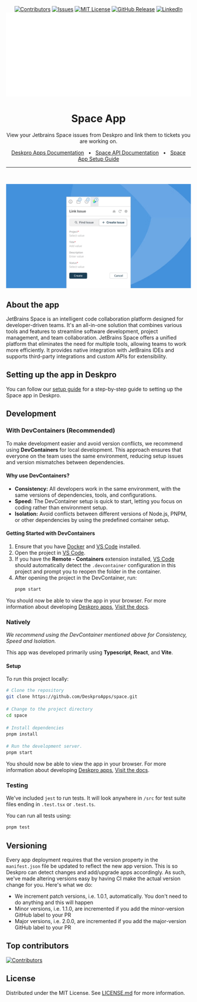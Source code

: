 <div align="center">
  <a target="_blank" href=""><img src="https://img.shields.io/github/contributors/deskproapps/space.svg?style=for-the-badge" alt="Contributors" /></a>
  <a target="_blank" href="https://github.com/deskproapps/space/issues"><img src="https://img.shields.io/github/issues/deskproapps/space.svg?style=for-the-badge" alt="Issues" /></a>
  <a target="_blank" href="https://github.com/deskproapps/space/blob/master/LICENSE.md"><img src="https://img.shields.io/github/license/deskproapps/space.svg?style=for-the-badge" alt="MIT License" /></a>
  <a target="_blank" href="https://github.com/deskproapps/space/releases"><img src="https://img.shields.io/github/v/release/deskproapps/space?style=for-the-badge" alt="GitHub Release" /></a>
  <a target="_blank" href="https://www.linkedin.com/company/deskpro"><img src="https://img.shields.io/badge/-LinkedIn-black.svg?style=for-the-badge&logo=linkedin&colorB=555" alt="LinkedIn" /></a>

  <img src="readme.svg">
</div>

<div align="center">
  <h1>Space App</h1>
  <p>View your Jetbrains Space issues from Deskpro and link them to tickets you are working on.</p>
  <a href="https://support.deskpro.com/ga/guides/developers/anatomy-of-an-app" target="_blank">Deskpro Apps Documentation</a>
  <span>&nbsp;&nbsp;•&nbsp;&nbsp;</span>
  <a href="https://www.jetbrains.com/help/space/http-api-reference.html" target="_blank">Space API Documentation</a>
  <span>&nbsp;&nbsp;•&nbsp;&nbsp;</span>
  <a href="./SETUP.md" target="_blank">Space App Setup Guide</a>
  <br />
  <hr />
  <br />
</div>


<p align="center">
  <img src="./docs/readme/app-screenshot.png" alt="Screenshot of the Space App" style="max-width:100%; height:auto;" />
</p>


## **About the app**
JetBrains Space is an intelligent code collaboration platform designed for developer-driven teams. It's an all-in-one solution that combines various tools and features to streamline software development, project management, and team collaboration.
JetBrains Space offers a unified platform that eliminates the need for multiple tools, allowing teams to work more efficiently. It provides native integration with JetBrains IDEs and supports third-party integrations and custom APIs for extensibility.

## **Setting up the app in Deskpro**
You can follow our [setup guide](./SETUP.md) for a step-by-step guide to setting up the Space app in Deskpro.

## Development

### With DevContainers (Recommended)
To make development easier and avoid version conflicts, we recommend using **DevContainers** for local development. This approach ensures that everyone on the team uses the same environment, reducing setup issues and version mismatches between dependencies.

#### Why use DevContainers?
- **Consistency:** All developers work in the same environment, with the same versions of dependencies, tools, and configurations.
- **Speed:** The DevContainer setup is quick to start, letting you focus on coding rather than environment setup.
- **Isolation:** Avoid conflicts between different versions of Node.js, PNPM, or other dependencies by using the predefined container setup.

#### Getting Started with DevContainers
1. Ensure that you have [Docker](https://www.docker.com/get-started) and [VS Code](https://code.visualstudio.com/) installed.
2. Open the project in [VS Code](https://code.visualstudio.com/).
3. If you have the **Remote - Containers** extension installed, [VS Code](https://code.visualstudio.com/) should automatically detect the `.devcontainer` configuration in this project and prompt you to reopen the folder in the container.
4. After opening the project in the DevContainer, run:
   ```bash
   pnpm start
   ```

You should now be able to view the app in your browser. For more information about developing [Deskpro apps](https://www.deskpro.com/apps), [Visit the docs](https://support.deskpro.com/ga/guides/developers/anatomy-of-an-app).

### Natively
_We recommend using the DevContainer mentioned above for Consistency, Speed and Isolation._

This app was developed primarily using **Typescript**, **React**, and **Vite**.

#### Setup
To run this project locally:

 ```bash
# Clone the repository
git clone https://github.com/DeskproApps/space.git

# Change to the project directory
cd space

# Install dependencies
pnpm install

# Run the development server.
pnpm start
```

You should now be able to view the app in your browser. For more information about developing [Deskpro apps](https://www.deskpro.com/apps), [Visit the docs](https://support.deskpro.com/ga/guides/developers/anatomy-of-an-app).

### Testing
We've included `jest` to run tests. It will look anywhere in `/src` for test suite files ending in `.test.tsx` or `.test.ts`.

You can run all tests using:

```bash
pnpm test
```

## Versioning
Every app deployment requires that the version property in the `manifest.json` file be updated to reflect the new app version. This is so Deskpro can detect changes and add/upgrade apps accordingly. As such, we've made altering versions easy by having CI make the actual version change for you. Here's what we do:

* We increment patch versions, i.e. 1.0.1, automatically. You don't need to do anything and this will happen
* Minor versions, i.e. 1.1.0, are incremented if you add the minor-version GitHub label to your PR
* Major versions, i.e. 2.0.0, are incremented if you add the major-version GitHub label to your PR

## Top contributors
[![Contributors](https://contrib.rocks/image?repo=deskproapps/space)](https://github.com/deskproapps/space/graphs/contributors)


## License
Distributed under the MIT License. See [LICENSE.md](LICENSE.md) for more information.

    